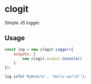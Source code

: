 # clogit

Simple JS logger.

## Usage

```js
const log = new clogit.Logger({
    outputs: [
        new clogit.output.Console()
    ]
});

log.info('MyModule', 'Hello world!');
```